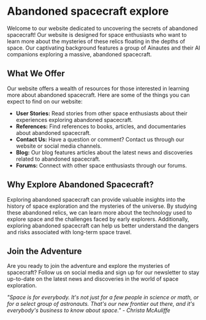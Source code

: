 <!--font:Montserrat-->

# Abandoned spacecraft explore

Welcome to our website dedicated to uncovering the secrets of abandoned spacecraft! Our website is designed for space enthusiasts who want to learn more about the mysteries of these relics floating in the depths of space. Our captivating background features a group of Ainautes and their AI companions exploring a massive, abandoned spacecraft.

## What We Offer
Our website offers a wealth of resources for those interested in learning more about abandoned spacecraft. Here are some of the things you can expect to find on our website:

- **User Stories:** Read stories from other space enthusiasts about their experiences exploring abandoned spacecraft.
- **References:** Find references to books, articles, and documentaries about abandoned spacecraft.
- **Contact Us:** Have a question or comment? Contact us through our website or social media channels.
- **Blog:** Our blog features articles about the latest news and discoveries related to abandoned spacecraft.
- **Forums:** Connect with other space enthusiasts through our forums.

## Why Explore Abandoned Spacecraft?
Exploring abandoned spacecraft can provide valuable insights into the history of space exploration and the mysteries of the universe. By studying these abandoned relics, we can learn more about the technology used to explore space and the challenges faced by early explorers. Additionally, exploring abandoned spacecraft can help us better understand the dangers and risks associated with long-term space travel.

## Join the Adventure
Are you ready to join the adventure and explore the mysteries of spacecraft? Follow us on social media and sign up for our newsletter to stay up-to-date on the latest news and discoveries in the world of space exploration. 

_"Space is for everybody. It's not just for a few people in science or math, or for a select group of astronauts. That's our new frontier out there, and it's everybody's business to know about space." - Christa McAuliffe_

<!--

Write me content for website with wallpaper which alt text is:

"A group of Ainautes and their AI companions exploring a massive, abandoned spacecraft floating in the depths of space."

The name/title of the page should not be 1:1 copy of the alt text but rather a real content of the website which is using this wallpaper.

- Use markdown format 
- Start with heading
- Heading should be short and concise
- The content should look like a real website 
- The website should not be about the wallpaper, wallpaper is just a related background
- Heading should be contain work "wallpaper" or "background"
- Include real sections like references, contact, user stories, etc. use things relevant to the page purpose.
- Feel free to use structure like headings, bullets, numbering, blockquotes, paragraphs, horizontal lines, etc.
- You can use formatting like bold or _italic_
- You can include UTF-8 emojis
- Links should be only #hash anchors (and you can refer to the document itself)
- Do not include images


---


# Exploring the Mysteries of Spacecraft: A Wallpaper Background for Your Adventure

Welcome to our website dedicated to exploring the mysteries of spacecraft! Our website is designed for space enthusiasts who want to learn more about abandoned spacecraft floating in the depths of space. Our wallpaper background features a group of Ainautes and their AI companions exploring a massive, abandoned spacecraft. 

## What We Offer
Our website offers a variety of resources for those interested in learning more about abandoned spacecraft. Here are some of the things you can expect to find on our website:

- **User Stories:** Read stories from other space enthusiasts about their experiences exploring abandoned spacecraft.
- **References:** Find references to books, articles, and documentaries about abandoned spacecraft.
- **Contact Us:** Have a question or comment? Contact us through our website or social media channels.
- **Blog:** Our blog features articles about the latest news and discoveries related to abandoned spacecraft.
- **Forums:** Connect with other space enthusiasts through our forums.

## Why Explore Abandoned Spacecraft?
Exploring abandoned spacecraft can provide valuable insights into the history of space exploration and the mysteries of the universe. By studying these abandoned relics, we can learn more about the technology used to explore space and the challenges faced by early explorers. Additionally, exploring abandoned spacecraft can help us better understand the dangers and risks associated with long-term space travel.

## Join the Adventure
Are you ready to join the adventure and explore the mysteries of spacecraft? Follow us on social media and sign up for our newsletter to stay up-to-date on the latest news and discoveries in the world of space exploration. 

_"Space is for everybody. It's not just for a few people in science or math, or for a select group of astronauts. That's our new frontier out there, and it's everybody's business to know about space." - Christa McAuliffe_


---


Heading should not include word "wallpaper". The website should not be about the wallpaper itself, wallpaper is just a related background, rewrite whole content.


---


# Uncovering the Secrets of Abandoned Spacecraft: A Journey into the Unknown

Welcome to our website dedicated to uncovering the secrets of abandoned spacecraft! Our website is designed for space enthusiasts who want to learn more about the mysteries of these relics floating in the depths of space. Our captivating background features a group of Ainautes and their AI companions exploring a massive, abandoned spacecraft.

## What We Offer
Our website offers a wealth of resources for those interested in learning more about abandoned spacecraft. Here are some of the things you can expect to find on our website:

- **User Stories:** Read stories from other space enthusiasts about their experiences exploring abandoned spacecraft.
- **References:** Find references to books, articles, and documentaries about abandoned spacecraft.
- **Contact Us:** Have a question or comment? Contact us through our website or social media channels.
- **Blog:** Our blog features articles about the latest news and discoveries related to abandoned spacecraft.
- **Forums:** Connect with other space enthusiasts through our forums.

## Why Explore Abandoned Spacecraft?
Exploring abandoned spacecraft can provide valuable insights into the history of space exploration and the mysteries of the universe. By studying these abandoned relics, we can learn more about the technology used to explore space and the challenges faced by early explorers. Additionally, exploring abandoned spacecraft can help us better understand the dangers and risks associated with long-term space travel.

## Join the Adventure
Are you ready to join the adventure and explore the mysteries of spacecraft? Follow us on social media and sign up for our newsletter to stay up-to-date on the latest news and discoveries in the world of space exploration. 

_"Space is for everybody. It's not just for a few people in science or math, or for a select group of astronauts. That's our new frontier out there, and it's everybody's business to know about space." - Christa McAuliffe_


---


Write me a Google font which is best fitting for the website.

Pick from the list:
- Barlow Condensed
- Lato
- Great Vibes
- Alegreya
- Raleway
- Orbitron
- Dancing Script
- Montserrat
- Creepster
- Cinzel Decorative
- Playfair Display
- Poppins
- Exo 2
- Cabin
- Roboto
- Inter
- Open Sans
- IBM Plex Sans
- Futura
- Lobster
- Cormorant Garamond
- Cinzel


Write just the font name nothing else.


---


Montserrat

-->
